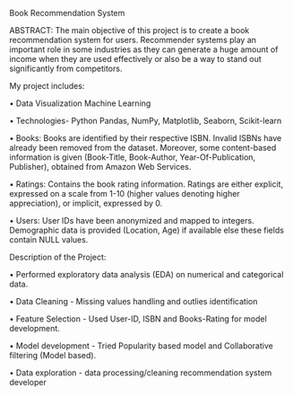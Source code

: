 Book Recommendation System

ABSTRACT: The main objective of this project is to create a book recommendation system 
for users. Recommender systems play an important role in some industries as they can 
generate a huge amount of income when they are used effectively or also be a way to stand 
out significantly from competitors.

My project includes:

• Data Visualization Machine Learning

• Technologies- Python Pandas, NumPy, Matplotlib, Seaborn, Scikit-learn

• Books: Books are identified by their respective ISBN. Invalid ISBNs have already 
been removed from the dataset. Moreover, some content-based information is given 
(Book-Title, Book-Author, Year-Of-Publication, Publisher), obtained from Amazon 
Web Services. 

• Ratings: Contains the book rating information. Ratings are either explicit, expressed 
on a scale from 1-10 (higher values denoting higher appreciation), or implicit, 
expressed by 0.

• Users: User IDs have been anonymized and mapped to integers. Demographic data 
is provided (Location, Age) if available else these fields contain NULL values.

Description of the Project:

• Performed exploratory data analysis (EDA) on numerical and categorical data.

• Data Cleaning - Missing values handling and outlies identification

• Feature Selection - Used User-ID, ISBN and Books-Rating for model development.

• Model development - Tried Popularity based model and Collaborative filtering (Model 
based).

• Data exploration - data processing/cleaning recommendation system developer
